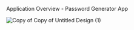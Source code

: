 Application Overview -  Password Generator App



![Copy of Copy of Untitled Design (1)](https://github.com/user-attachments/assets/0da0fca4-5355-4a78-931b-e0b130b83ab4)

